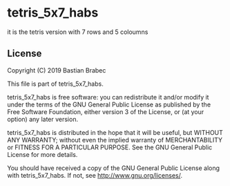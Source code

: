 # tetris_5x7_habs
it is the tetris version with 7 rows and 5 coloumns

License
----

Copyright (C) 2019 Bastian Brabec

This file is part of tetris_5x7_habs.

tetris_5x7_habs is free software: you can redistribute it and/or modify
it under the terms of the GNU General Public License as published by
the Free Software Foundation, either version 3 of the License, or
(at your option) any later version.

tetris_5x7_habs is distributed in the hope that it will be useful,
but WITHOUT ANY WARRANTY; without even the implied warranty of
MERCHANTABILITY or FITNESS FOR A PARTICULAR PURPOSE.  See the
GNU General Public License for more details.

You should have received a copy of the GNU General Public License
along with tetris_5x7_habs.  If not, see <http://www.gnu.org/licenses/>.

